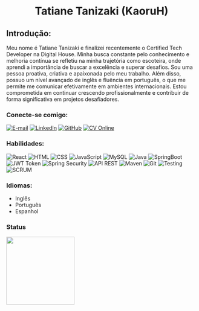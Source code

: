 <h1 align="center">
    Tatiane Tanizaki (KaoruH)
</h1>

<h2>Introdução:</h2>

Meu nome é Tatiane Tanizaki e finalizei recentemente o Certified Tech Developer na Digital House. Minha busca constante pelo conhecimento e melhoria contínua se refletiu na minha trajetória como escoteira, onde aprendi a importância de buscar a excelência e superar desafios. Sou uma pessoa proativa, criativa e apaixonada pelo meu trabalho. Além disso, possuo um nível avançado de inglês e fluência em português, o que me permite me comunicar efetivamente em ambientes internacionais. Estou comprometida em continuar crescendo profissionalmente e contribuir de forma significativa em projetos desafiadores.

### Conecte-se comigo:
[![E-mail](https://img.shields.io/badge/-Email-000?style=for-the-badge&logo=microsoft-outlook&logoColor=E94D5F)](mailto:ts.tanizaki@gmail.com)
[![LinkedIn](https://img.shields.io/badge/-LinkedIn-000?style=for-the-badge&logo=linkedin&logoColor=30A3DC)](https://www.linkedin.com/in/tatianetanizaki/)
[![GitHub](https://img.shields.io/badge/GitHub-000?style=for-the-badge&logo=github&logoColor=30A3DC)](https://github.com/KaoruH)
[![CV Online](https://img.shields.io/badge/CV&nbsp;Online-000?style=for-the-badge&logo=github&logoColor=30A3DC)](https://kaoruh.github.io/curriculumOnline/)

### Habilidades:
![React](https://img.shields.io/badge/React-%23282C34.svg?style=for-the-badge&logo=react)
![HTML](https://img.shields.io/badge/HTML-%23282C34.svg?style=for-the-badge&logo=html5)
![CSS](https://img.shields.io/badge/CSS-%23282C34.svg?style=for-the-badge&logo=css3)
![JavaScript](https://img.shields.io/badge/JavaScript-%23282C34.svg?style=for-the-badge&logo=javascript)
![MySQL](https://img.shields.io/badge/MySQL-%23282C34.svg?style=for-the-badge&logo=mysql)
![Java](https://img.shields.io/badge/Java-%23282C34.svg?style=for-the-badge&logo=java)
![SpringBoot](https://img.shields.io/badge/SpringBoot-%23282C34.svg?style=for-the-badge&logo=spring)
![JWT Token](https://img.shields.io/badge/JWT%20Token-%23282C34.svg?style=for-the-badge&logo=json-web-tokens)
![Spring Security](https://img.shields.io/badge/Spring%20Security-%23282C34.svg?style=for-the-badge&logo=spring)
![API REST](https://img.shields.io/badge/API%20REST-%23282C34.svg?style=for-the-badge&logo=api)
![Maven](https://img.shields.io/badge/Maven-%23282C34.svg?style=for-the-badge&logo=apache-maven)
![Git](https://img.shields.io/badge/Git-%23282C34.svg?style=for-the-badge&logo=git)
![Testing](https://img.shields.io/badge/Testing-%23282C34.svg?style=for-the-badge&logo=testing-library)
![SCRUM](https://img.shields.io/badge/SCRUM-%23282C34.svg?style=for-the-badge&logo=agile)

### Idiomas:
- Inglês
- Português
- Espanhol

### Status

<div>
<a href="https://github.com/KaoruH">
<img height="180em" src="https://github-readme-stats.vercel.app/api/top-langs/?username=KaoruH&layout=compact&langs_count=7&theme=nord"/>
